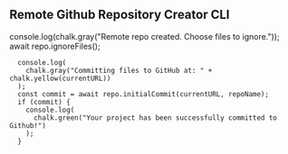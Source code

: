 ## Remote Github Repository Creator CLI

console.log(chalk.gray("Remote repo created. Choose files to ignore."));
      await repo.ignoreFiles();

      console.log(
        chalk.gray("Committing files to GitHub at: " + chalk.yellow(currentURL))
      );
      const commit = await repo.initialCommit(currentURL, repoName);
      if (commit) {
        console.log(
          chalk.green("Your project has been successfully committed to Github!")
        );
      }